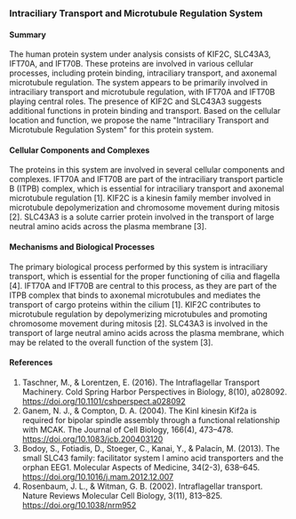 ### Intraciliary Transport and Microtubule Regulation System

#### Summary

The human protein system under analysis consists of KIF2C, SLC43A3, IFT70A, and IFT70B. These proteins are involved in various cellular processes, including protein binding, intraciliary transport, and axonemal microtubule regulation. The system appears to be primarily involved in intraciliary transport and microtubule regulation, with IFT70A and IFT70B playing central roles. The presence of KIF2C and SLC43A3 suggests additional functions in protein binding and transport. Based on the cellular location and function, we propose the name "Intraciliary Transport and Microtubule Regulation System" for this protein system.

#### Cellular Components and Complexes

The proteins in this system are involved in several cellular components and complexes. IFT70A and IFT70B are part of the intraciliary transport particle B (ITPB) complex, which is essential for intraciliary transport and axonemal microtubule regulation [1]. KIF2C is a kinesin family member involved in microtubule depolymerization and chromosome movement during mitosis [2]. SLC43A3 is a solute carrier protein involved in the transport of large neutral amino acids across the plasma membrane [3].

#### Mechanisms and Biological Processes

The primary biological process performed by this system is intraciliary transport, which is essential for the proper functioning of cilia and flagella [4]. IFT70A and IFT70B are central to this process, as they are part of the ITPB complex that binds to axonemal microtubules and mediates the transport of cargo proteins within the cilium [1]. KIF2C contributes to microtubule regulation by depolymerizing microtubules and promoting chromosome movement during mitosis [2]. SLC43A3 is involved in the transport of large neutral amino acids across the plasma membrane, which may be related to the overall function of the system [3].

#### References

1. Taschner, M., & Lorentzen, E. (2016). The Intraflagellar Transport Machinery. Cold Spring Harbor Perspectives in Biology, 8(10), a028092. https://doi.org/10.1101/cshperspect.a028092
2. Ganem, N. J., & Compton, D. A. (2004). The KinI kinesin Kif2a is required for bipolar spindle assembly through a functional relationship with MCAK. The Journal of Cell Biology, 166(4), 473–478. https://doi.org/10.1083/jcb.200403120
3. Bodoy, S., Fotiadis, D., Stoeger, C., Kanai, Y., & Palacín, M. (2013). The small SLC43 family: facilitator system l amino acid transporters and the orphan EEG1. Molecular Aspects of Medicine, 34(2-3), 638–645. https://doi.org/10.1016/j.mam.2012.12.007
4. Rosenbaum, J. L., & Witman, G. B. (2002). Intraflagellar transport. Nature Reviews Molecular Cell Biology, 3(11), 813–825. https://doi.org/10.1038/nrm952